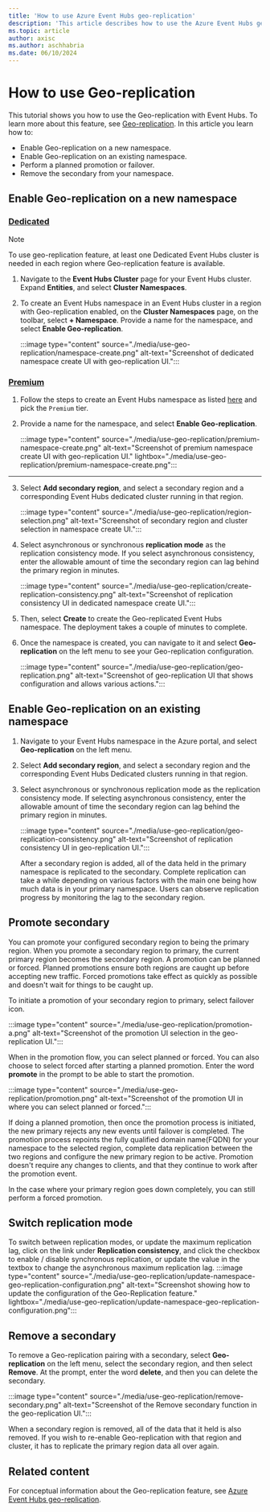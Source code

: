 ```yaml
---
title: 'How to use Azure Event Hubs geo-replication'
description: 'This article describes how to use the Azure Event Hubs geo-replication feature'
ms.topic: article
author: axisc
ms.author: aschhabria
ms.date: 06/10/2024
--- 
```

# How to use Geo-replication
 
This tutorial shows you how to use the Geo-replication with Event Hubs. To learn more about this feature, see [Geo-replication](./geo-replication.md). In this article you learn how to:

-	Enable Geo-replication on a new namespace.
-	Enable Geo-replication on an existing namespace.
-	Perform a planned promotion or failover.
-	Remove the secondary from your namespace.

## Enable Geo-replication on a new namespace

 
### [Dedicated](#tab/Dedicated)

> [!NOTE]
> To use geo-replication feature, at least one Dedicated Event Hubs cluster is needed in each region where Geo-replication feature is available.
>

1. Navigate to the **Event Hubs Cluster** page for your Event Hubs cluster. Expand **Entities**, and select **Cluster Namespaces**. 
2. To create an Event Hubs namespace in an Event Hubs cluster in a region with Geo-replication enabled, on the **Cluster Namespaces** page, on the toolbar, select **+ Namespace**. Provide a name for the namespace, and select **Enable Geo-replication**.

    :::image type="content" source="./media/use-geo-replication/namespace-create.png" alt-text="Screenshot of dedicated namespace create UI with geo-replication UI.":::

### [Premium](#tab/Premium)

1. Follow the steps to create an Event Hubs namespace as listed [here](event-hubs-create.md) and pick the `Premium` tier.

2. Provide a name for the namespace, and select **Enable Geo-replication**.

    :::image type="content" source="./media/use-geo-replication/premium-namespace-create.png" alt-text="Screenshot of premium namespace create UI with geo-replication UI." lightbox="./media/use-geo-replication/premium-namespace-create.png":::

---

3. Select **Add secondary region**, and select a secondary region and a corresponding Event Hubs dedicated cluster running in that region. 

    :::image type="content" source="./media/use-geo-replication/region-selection.png" alt-text="Screenshot of secondary region and cluster selection in namespace create UI.":::
 
4. Select asynchronous or synchronous **replication mode** as the replication consistency mode. If you select asynchronous consistency, enter the allowable amount of time the secondary region can lag behind the primary region in minutes.
 
    :::image type="content" source="./media/use-geo-replication/create-replication-consistency.png" alt-text="Screenshot of replication consistency UI in dedicated namespace create UI.":::  
5. Then, select **Create** to create the Geo-replicated Event Hubs namespace. The deployment takes a couple of minutes to complete. 
6. Once the namespace is created, you can navigate to it and select **Geo-replication** on the left menu to see your Geo-replication configuration. 

     :::image type="content" source="./media/use-geo-replication/geo-replication.png" alt-text="Screenshot of geo-replication UI that shows configuration and allows various actions."::: 
 
## Enable Geo-replication on an existing namespace

1. Navigate to your Event Hubs namespace in the Azure portal, and select **Geo-replication** on the left menu.
2. Select **Add secondary region**, and select a secondary region and the corresponding Event Hubs Dedicated clusters running in that region.
3. Select asynchronous or synchronous replication mode as the replication consistency mode. If selecting asynchronous consistency, enter the allowable amount of time the secondary region can lag behind the primary region in minutes.

    :::image type="content" source="./media/use-geo-replication/geo-replication-consistency.png" alt-text="Screenshot of replication consistency UI in geo-replication UI."::: 
 
    After a secondary region is added, all of the data held in the primary namespace is replicated to the secondary. Complete replication can take a while depending on various factors with the main one being how much data is in your primary namespace. Users can observe replication progress by monitoring the lag to the secondary region.

## Promote secondary
You can promote your configured secondary region to being the primary region. When you promote a secondary region to primary, the current primary region becomes the secondary region. A promotion can be planned or forced. Planned promotions ensure both regions are caught up before accepting new traffic. Forced promotions take effect as quickly as possible and doesn't wait for things to be caught up.

To initiate a promotion of your secondary region to primary, select failover icon. 

:::image type="content" source="./media/use-geo-replication/promotion-a.png" alt-text="Screenshot of the promotion UI selection in the geo-replication UI.":::

When in the promotion flow, you can select planned or forced. You can also choose to select forced after starting a planned promotion. Enter the word **promote** in the prompt to be able to start the promotion.

:::image type="content" source="./media/use-geo-replication/promotion.png" alt-text="Screenshot of the promotion UI in where you can select planned or forced.":::
 
If doing a planned promotion, then once the promotion process is initiated, the new primary rejects any new events until failover is completed. The promotion process repoints the fully qualified domain name(FQDN) for your namespace to the selected region, complete data replication between the two regions and configure the new primary region to be active. Promotion doesn't require any changes to clients, and that they continue to work after the promotion event.

In the case where your primary region goes down completely, you can still perform a forced promotion. 

## Switch replication mode

To switch between replication modes, or update the maximum replication lag, click on the link under **Replication consistency**, and click the checkbox to enable / disable synchronous replication, or update the value in the textbox to change the asynchronous maximum replication lag.
:::image type="content" source="./media/use-geo-replication/update-namespace-geo-replication-configuration.png" alt-text="Screenshot showing how to update the configuration of the Geo-Replication feature." lightbox="./media/use-geo-replication/update-namespace-geo-replication-configuration.png":::

## Remove a secondary
To remove a Geo-replication pairing with a secondary, select **Geo-replication** on the left menu, select the secondary region, and then select **Remove**. At the prompt, enter the word **delete**, and then you can delete the secondary. 

:::image type="content" source="./media/use-geo-replication/remove-secondary.png" alt-text="Screenshot of the Remove secondary function in the geo-replication UI.":::

When a secondary region is removed, all of the data that it held is also removed. If you wish to re-enable Geo-replication with that region and cluster, it has to replicate the primary region data all over again. 

## Related content
For conceptual information about the Geo-replication feature, see [Azure Event Hubs geo-replication](geo-replication.md). 